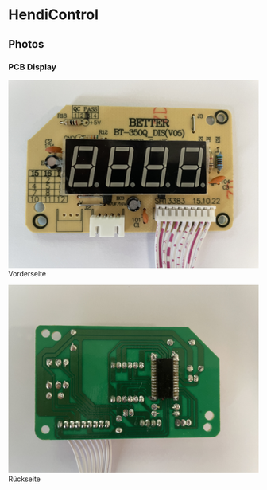 # HendiControl


## Photos

### PCB Display

![IMG_0695.jpg](photos/IMG_0695.jpg)
Vorderseite

![IMG_0694.jpg](photos/IMG_0694.jpg)
Rückseite
